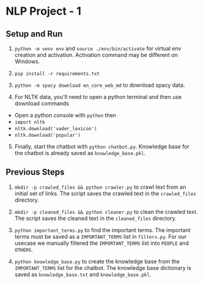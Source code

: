 # NLP Project - 1

## Setup and Run

1. `python -m venv env` and `source ./env/bin/activate` for virtual env creation and activation. Activation command may be different on Windows.

2. `pip install -r requirements.txt`

3. `python -m spacy download en_core_web_md` to download spacy data.

4. For NLTK data, you'll need to open a python terminal and then use download commands
  - Open a python console with `python` then
  - `import nltk`
  - `nltk.download('vader_lexicon')`
  - `nltk.download('popular')`

5. Finally, start the chatbot with `python chatbot.py`. Knowledge base for the chatbot is already saved as `knowledge_base.pkl`.

## Previous Steps

1. `mkdir -p crawled_files && python crawler.py` to crawl text from an initial set of links. The script saves the crawled text in the `crawled_files` directory.

2. `mkdir -p cleaned_files && python cleaner.py` to clean the crawled text. The script saves the cleaned text in the `cleaned_files` directory.

3. `python important_terms.py` to find the important terms. The important terms must be saved as a `IMPORTANT_TERMS` list in `filters.py`. For our usecase we manually filtered the `IMPORTANT_TERMS` list into `PEOPLE` and `OTHERS`.

4. `python knowledge_base.py` to create the knowledge base from the `IMPORTANT_TERMS` list for the chatbot. The knowledge base dictionary is saved as `knowledge_base.txt` and `knowledge_base.pkl`.
